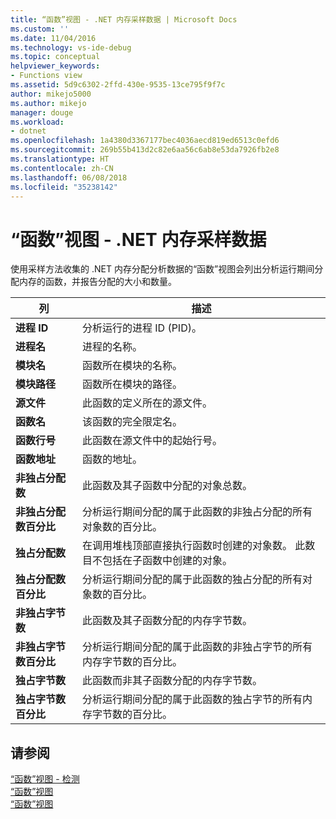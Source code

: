 ```yaml
---
title: “函数”视图 - .NET 内存采样数据 | Microsoft Docs
ms.custom: ''
ms.date: 11/04/2016
ms.technology: vs-ide-debug
ms.topic: conceptual
helpviewer_keywords:
- Functions view
ms.assetid: 5d9c6302-2ffd-430e-9535-13ce795f9f7c
author: mikejo5000
ms.author: mikejo
manager: douge
ms.workload:
- dotnet
ms.openlocfilehash: 1a4380d3367177bec4036aecd819ed6513c0efd6
ms.sourcegitcommit: 269b55b413d2c82e6aa56c6ab8e53da7926fb2e8
ms.translationtype: HT
ms.contentlocale: zh-CN
ms.lasthandoff: 06/08/2018
ms.locfileid: "35238142"
---
```

# <a name="functions-view---net-memory-sampling-data"></a>“函数”视图 - .NET 内存采样数据
使用采样方法收集的 .NET 内存分配分析数据的“函数”视图会列出分析运行期间分配内存的函数，并报告分配的大小和数量。  
  
|列|描述|  
|------------|-----------------|  
|**进程 ID**|分析运行的进程 ID (PID)。|  
|**进程名**|进程的名称。|  
|**模块名**|函数所在模块的名称。|  
|**模块路径**|函数所在模块的路径。|  
|**源文件**|此函数的定义所在的源文件。|  
|**函数名**|该函数的完全限定名。|  
|**函数行号**|此函数在源文件中的起始行号。|  
|**函数地址**|函数的地址。|  
|**非独占分配数**|此函数及其子函数中分配的对象总数。|  
|**非独占分配数百分比**|分析运行期间分配的属于此函数的非独占分配的所有对象数的百分比。|  
|**独占分配数**|在调用堆栈顶部直接执行函数时创建的对象数。 此数目不包括在子函数中创建的对象。|  
|**独占分配数百分比**|分析运行期间分配的属于此函数的独占分配的所有对象数的百分比。|  
|**非独占字节数**|此函数及其子函数分配的内存字节数。|  
|**非独占字节数百分比**|分析运行期间分配的属于此函数的非独占字节的所有内存字节数的百分比。|  
|**独占字节数**|此函数而非其子函数分配的内存字节数。|  
|**独占字节数百分比**|分析运行期间分配的属于此函数的独占字节的所有内存字节数的百分比。|  
  
## <a name="see-also"></a>请参阅  
 [“函数”视图 - 检测](../profiling/functions-view-dotnet-memory-instrumentation-data.md)   
 [“函数”视图](../profiling/functions-view-sampling-data.md)   
 [“函数”视图](../profiling/functions-view-instrumentation-data.md)